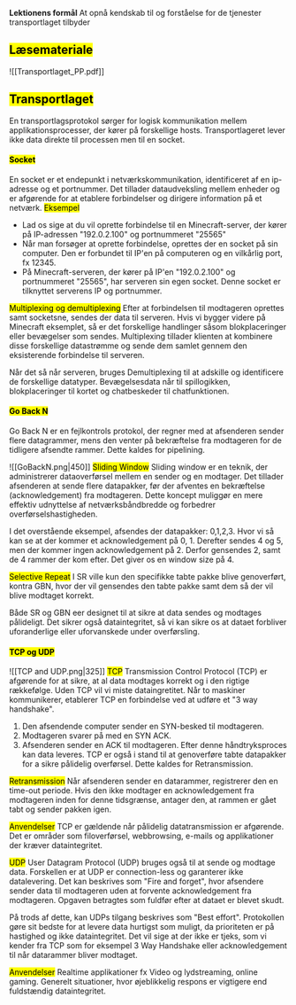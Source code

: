 **Lektionens formål**
At opnå kendskab til og forståelse for de tjenester transportlaget tilbyder

## <mark class="hltr-orange">Læsemateriale</mark>
![[Transportlaget_PP.pdf]]
## <mark class="hltr-green">Transportlaget</mark>
En transportlagsprotokol sørger for logisk kommunikation mellem applikationsprocesser, der kører på forskellige hosts. Transportlageret lever ikke data direkte til processen men til en socket.

#### <mark class="hltr-red">Socket</mark> 
En socket er et endepunkt i netværkskommunikation, identificeret af en ip-adresse og et portnummer. Det tillader dataudveksling mellem enheder og er afgørende for at etablere forbindelser og dirigere information på et netværk. 
<mark class="hltr-pink">Eksempel</mark>
* Lad os sige at du vil oprette forbindelse til en Minecraft-server, der kører på IP-adressen "192.0.2.100" og portnummeret "25565"
* Når man forsøger at oprette forbindelse, oprettes der en socket på sin computer. Den er forbundet til IP'en på computeren og en vilkårlig port, fx 12345.
* På Minecraft-serveren, der kører på IP'en "192.0.2.100" og portnummeret "25565", har serveren sin egen socket. Denne socket er tilknyttet serverens IP og portnummer. 

<mark class="hltr-pink">Multiplexing og demultiplexing</mark>
Efter at forbindelsen til modtageren oprettes samt socketsne, sendes der data til serveren. Hvis vi bygger videre på Minecraft eksemplet, så er det forskellige handlinger såsom blokplaceringer eller bevægelser som sendes. Multiplexing tillader klienten at kombinere disse forskellige datastrømme og sende dem samlet gennem den eksisterende forbindelse til serveren. 

Når det så når serveren, bruges Demultiplexing til at adskille og identificere de forskellige datatyper. Bevægelsesdata når til spillogikken, blokplaceringer til kortet og chatbeskeder til chatfunktionen. 

#### <mark class="hltr-yellow">Go Back N</mark>
Go Back N er en fejlkontrols protokol, der regner med at afsenderen sender flere datagrammer, mens den venter på bekræftelse fra modtageren for de tidligere afsendte rammer. Dette kaldes for pipelining.

![[GoBackN.png|450]]
<mark class="hltr-orange">Sliding Window</mark>
Sliding window er en teknik, der administrerer dataoverførsel mellem en sender og en modtager. Det tillader afsenderen at sende flere datapakker, før der afventes en bekræftelse (acknowledgement) fra modtageren. Dette koncept muliggør en mere effektiv udnyttelse af netværksbåndbredde og forbedrer overførselshastigheden.

I det overstående eksempel, afsendes der datapakker: 0,1,2,3. Hvor vi så kan se at der kommer et acknowledgement på 0, 1. Derefter sendes 4 og 5, men der kommer ingen acknowledgement på 2. Derfor gensendes 2, samt de 4 rammer der kom efter. Det giver os en window size på 4. 


<mark class="hltr-orange">Selective Repeat</mark>
I SR ville kun den specifikke tabte pakke blive genoverført, kontra GBN, hvor der vil gensendes den tabte pakke samt dem så der vil blive modtaget korrekt. 

Både SR og GBN eer designet til at sikre at data sendes og modtages pålideligt. Det sikrer også dataintegritet, så vi kan sikre os at dataet forbliver uforanderlige eller uforvanskede under overførsling. 


#### <mark class="hltr-green">TCP og UDP</mark>
![[TCP and UDP.png|325]]
<mark class="hltr-cyan">TCP</mark>
Transmission Control Protocol (TCP) er afgørende for at sikre, at al data modtages korrekt og i den rigtige rækkefølge. Uden TCP vil vi miste dataingretitet. Når to maskiner kommunikerer, etablerer TCP en forbindelse ved at udføre et "3 way handshake".
1. Den afsendende computer sender en SYN-besked til modtageren.
2. Modtageren svarer på med en SYN ACK.
3. Afsenderen sender en ACK til modtageren.
Efter denne håndtryksproces kan data leveres. TCP er også i stand til at genoverføre tabte datapakker for a sikre pålidelig overførsel. Dette kaldes for Retransmission.

<mark class="hltr-cyan">Retransmission</mark>
Når afsenderen sender en datarammer, registrerer den en time-out periode. Hvis den ikke modtager en acknowledgement fra modtageren inden for denne tidsgrænse, antager den, at rammen er gået tabt og sender pakken igen. 

<mark class="hltr-cyan">Anvendelser</mark>
TCP er gældende når pålidelig datatransmission er afgørende. 
Det er områder som filoverførsel, webbrowsing, e-mails og applikationer der kræver dataintegritet. 

<mark class="hltr-red">UDP</mark>
User Datagram Protocol (UDP) bruges også til at sende og modtage data. Forskellen er at UDP er connection-less og garanterer ikke datalevering. Det kan beskrives som "Fire and forget", hvor afsendere sender data til modtageren uden at forvente acknowledgement fra modtageren. Opgaven betragtes som fuldfør efter at dataet er blevet skudt. 

På trods af dette, kan UDPs tilgang beskrives som "Best effort". Protokollen gøre sit bedste for at levere data hurtigst som muligt, da prioriteten er på hastighed og ikke dataintegritet. Det vil sige at der ikke er tjeks, som vi kender fra TCP som for eksempel 3 Way Handshake eller acknowledgement til når datarammer bliver modtaget. 

<mark class="hltr-red">Anvendelser</mark>
Realtime applikationer fx Video og lydstreaming, online gaming. Generelt situationer, hvor øjeblikkelig respons er vigtigere end fuldstændig dataintegritet. 